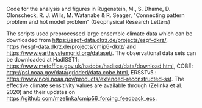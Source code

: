 Code for the analysis and figures in Rugenstein, M., S. Dhame, D. Olonscheck, R. J. Wills, M. Watanabe & R. Seager, "Connecting pattern problem and hot model problem" (Geophysical Research Letters)

The scripts used preprocessed large ensemble climate data which can be downloaded from https://esgf-data.dkrz.de/projects/esgf-dkrz/, https://esgf-data.dkrz.de/projects/cmip6-dkrz/ and https://www.earthsystemgrid.org/dataset/. The observational data sets can
be downloaded at HadISST1: https://www.metoffice.gov.uk/hadobs/hadisst/data/download.html, COBE: http://psl.noaa.gov/data/gridded/data.cobe.html, ERSSTv5 : https://www.ncei.noaa.gov/products/extended-reconstructed-sst. The effective climate sensitivity values are available through (Zelinka et al. 2020) and their updates on https://github.com/mzelinka/cmip56_forcing_feedback_ecs.
